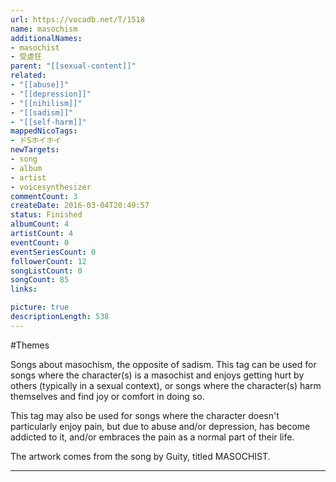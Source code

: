 ```yaml
---
url: https://vocadb.net/T/1518
name: masochism
additionalNames: 
- masochist
- 受虐狂
parent: "[[sexual-content]]"
related:
- "[[abuse]]"
- "[[depression]]"
- "[[nihilism]]"
- "[[sadism]]"
- "[[self-harm]]"
mappedNicoTags:
- ドSホイホイ
newTargets:
- song
- album
- artist
- voicesynthesizer
commentCount: 3
createDate: 2016-03-04T20:49:57
status: Finished
albumCount: 4
artistCount: 4
eventCount: 0
eventSeriesCount: 0
followerCount: 12
songListCount: 0
songCount: 85
links: 

picture: true
descriptionLength: 538
---
```


#Themes

Songs about masochism, the opposite of sadism. This tag can be used for songs where the character(s) is a masochist and enjoys getting hurt by others (typically in a sexual context), or songs where the character(s) harm themselves and find joy or comfort in doing so.

This tag may also be used for songs where the character doesn't particularly enjoy pain, but due to abuse and/or depression, has become addicted to it, and/or embraces the pain as a normal part of their life.

The artwork comes from the song by Guity, titled MASOCHIST.

---


